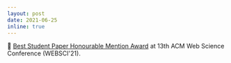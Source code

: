 ```yaml
---
layout: post
date: 2021-06-25
inline: true
---
```


🏅 [Best Student Paper Honourable Mention Award](https://websci21.webscience.org/paper-sessions/) at 13th ACM Web Science Conference (WEBSCI'21).
